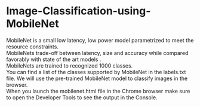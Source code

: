# Image-Classification-using-MobileNet
MobileNet is a small low latency, low power model parametrized to meet the resource constraints.  
MobileNets  trade-off between latency, size and accuracy while compared favorably with state of the art models .  
MobileNets are trained to recognized 1000 classes.   
You can find a list of the classes supported by MobileNet in the labels.txt file.
We will use the pre-trained MobileNet model to classify images in the browser.  
When you launch the mobilenet.html file in the Chrome browser make sure to open the Developer Tools to see the output in the Console.  
